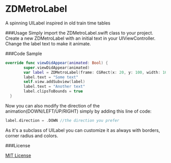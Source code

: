 # ZDMetroLabel
A spinning UILabel inspired in old train time tables

###Usage
Simply import the ZDMetroLabel.swift class to your project.
Create a new ZDMetroLabel with an initial text in your UIViewController.
Change the label text to make it animate.

###Code Sample

```Swift
override func viewDidAppear(animated: Bool) {
        super.viewDidAppear(animated)
        var label = ZDMetroLabel(frame: CGRect(x: 20, y: 100, width: 100, height: 30))
        label.text = "Some text"
        self.view.addSubview(label)
        label.text = "Another text"
        label.clipsToBounds = true
  }
```
Now you can also modify the direction of the animation(DOWN/LEFT/UP/RIGHT) simply by adding this line of code: 

```Swift
label.direction = .DOWN //the direction you prefer
```
As it's a subclass of UILabel you can customize it as always with borders, corner radius and colors.

###License

[MIT License](https://github.com/nicky1525/ZDMetroLabel/blob/master/LICENSE)
